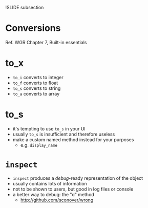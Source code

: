 !SLIDE subsection
# Conversions

Ref. WGR Chapter 7, Built-in essentials

# to_x

* `to_i` converts to integer
* `to_f` converts to float
* `to_s` converts to string
* `to_a` converts to array

# to_s

* it's tempting to use `to_s` in your UI
* usually `to_s` is insufficient and therefore useless
* make a custom named method instead for your purposes
  * e.g. `display_name`

# `inspect`

* `inspect` produces a *debug*-ready representation of the object
* usually contains lots of information
* not to be shown to users, but good in log files or console
* a better way to debug: the "d" method
  * <http://github.com/sconover/wrong>
